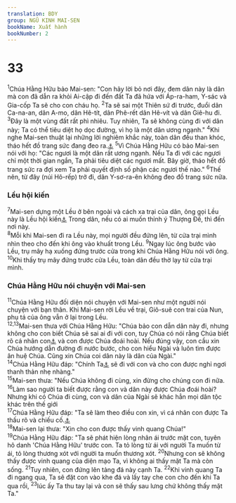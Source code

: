 ```yaml
---
translation: BDY
group: NGŨ KINH MAI-SEN
bookName: Xuất hành 
bookNumber: 2
---
```


<div class="title"><h1>33</h1></div>
<span class="verse xu_33_1"><sup>1</sup>Chúa Hằng Hữu bảo Mai-sen: &#34;Con hãy lời bỏ nơi đây, đem dân này là dân mà con đã dẫn ra khỏi Ai-cập đi đến đất Ta đã hứa với Áp-ra-ham, Y-sác và Gia-cốp Ta sẽ cho con cháu họ. </span>
<span class="verse xu_33_2"><sup>2</sup>Ta sẽ sai một Thiên sứ đi trước, đuổi dân Ca-na-an, dân A-mo, dân Hê-tít, dân Phê-rết dân Hê-vít và dân Giê-hu đi. </span>
<span class="verse xu_33_3"><sup>3</sup>Đây là một vùng đất rất phì nhiêu. Tuy nhiên, Ta sẽ không cùng đi với dân này; Ta có thể tiêu diệt họ dọc đường, vì họ là một dân ương ngạnh.&#34; </span>
<span class="verse xu_33_4"><sup>4</sup>Khi nghe Mai-sen thuật lại những lời nghiêm khắc này, toàn dân đều than khóc, tháo hết đồ trang sức đang đeo ra.<a href="#" data-toggle="tooltip" data-placement="bottom" title="Khi than khóc tang chế, người Y-sơ-ra-ên có lệ tháo gỡ hết trang sức">⚓</a> </span>
<span class="verse xu_33_5"><sup>5</sup>Vì Chúa Hằng Hữu có bảo Mai-sen nói với họ: &#34;Các ngươi là một dân rất ương ngạnh. Nếu Ta đi với các ngươi chỉ một thời gian ngắn, Ta phải tiêu diệt các ngươi mất. Bây giờ, tháo hết đồ trang sức ra đợi xem Ta phải quyết định số phận các ngươi thế nào.&#34; </span>
<span class="verse xu_33_6"><sup>6</sup>Thế nên, từ đây (núi Hô-rếp) trở đi, dân Y-sơ-ra-ên không đeo đồ trang sức nữa.</span>
<div class="title"><h3>Lều hội kiến</h3></div>
<span class="verse xu_33_7"><sup>7</sup>Mai-sen dựng một Lều ở bên ngoài và cách xa trại của dân, ông gọi Lều này là Lều hội kiến<a href="#" data-toggle="tooltip" data-placement="bottom" title="nơi hội kiến với Thượng Đế (từ này có khi chỉ về một lều nhỏ để riêng tìm kiếm Chúa, có khi chỉ về cả Đền tạm nên dịch là Đền hội kiến)">⚓</a> Trong dân, nếu có ai muốn thỉnh ý Thượng Đế, thì đến nơi này.<br/></span>
<span class="verse xu_33_8"><sup>8</sup>Mỗi khi Mai-sen đi ra Lều này, mọi người đều đứng lên, từ cửa trại mình nhìn theo cho đến khi ông vào khuất trong Lều. </span>
<span class="verse xu_33_9"><sup>9</sup>Ngay lúc ông bước vào Lều, trụ mây hạ xuống đứng trước cửa trong khi Chúa Hằng Hữu nói với ông. </span>
<span class="verse xu_33_10"><sup>10</sup>Khi thấy trụ mây đứng trước cửa Lều, toàn dân đều thờ lạy từ cửa trại mình.</span>
<div class="title"><h3>Chúa Hằng Hữu nói chuyện với Mai-sen</h3></div>
<span class="verse xu_33_11"><sup>11</sup>Chúa Hằng Hữu đối diện nói chuyện với Mai-sen như một người nói chuyện với bạn thân. Khi Mai-sen rời Lều về trại, Giô-suê con trai của Nun, phụ tá của ông vẫn ở lại trong Lều.<br/></span>
<span class="verse xu_33_12 xu_33_13"><sup>12,13</sup>Mai-sen thưa với Chúa Hằng Hữu: &#34;Chúa bảo con dẫn dân này đi, nhưng không cho con biết Chúa sẽ sai ai đi với con, tuy Chúa có nói rằng Chúa biết rõ cá nhân con<a href="#" data-toggle="tooltip" data-placement="bottom" title="Nt Ta biết đích danh con">⚓</a> và con được Chúa đoái hoài. Nếu đúng vậy, con cầu xin Chúa hướng dẫn đường đi nước bước, cho con hiểu Ngài và luôn tìm được ân huệ Chúa. Cũng xin Chúa coi dân này là dân của Ngài.&#34;<br/></span>
<span class="verse xu_33_14"><sup>14</sup>Chúa Hằng Hữu đáp: &#34;Chính Ta<a href="#" data-toggle="tooltip" data-placement="bottom" title="Nt sự hiện diện Ta sẽ đi cùng">⚓</a> sẽ đi với con và cho con được nghỉ ngơi thanh thản nhẹ nhàng.&#34;<br/></span>
<span class="verse xu_33_15"><sup>15</sup>Mai-sen thưa: &#34;Nếu Chúa không đi cùng, xin đừng cho chúng con đi nữa. </span>
<span class="verse xu_33_16"><sup>16</sup>Làm sao người ta biết được rằng con và dân này được Chúa đoái hoài? Nhưng khi có Chúa đi cùng, con và dân của Ngài sẽ khác hẳn mọi dân tộc khác trên thế giới <br/></span>
<span class="verse xu_33_17"><sup>17</sup>Chúa Hằng Hữu đáp: &#34;Ta sẽ làm theo điều con xin, vì cá nhân con được Ta thấu rõ và chiếu cố.<a href="#" data-toggle="tooltip" data-placement="bottom" title="Nt con tìm được ân sủng dưới mắt Ta và Ta biết con bởi tên con">⚓</a><br/></span>
<span class="verse xu_33_18"><sup>18</sup>Mai-sen lại thưa: &#34;Xin cho con được thấy vinh quang Chúa!&#34;<br/></span>
<span class="verse xu_33_19"><sup>19</sup>Chúa Hằng Hữu đáp: &#34;Ta sẽ phát hiện lòng nhân ái trước mặt con, tuyên hô danh &#39;Chúa Hằng Hữu&#39; trước con. Ta tỏ lòng từ ái với người Ta muốn từ ái, tỏ lòng thương xót với người ta muốn thương xót. </span>
<span class="verse xu_33_20"><sup>20</sup>Nhưng con sẽ không thấy được vinh quang của diện mạo Ta, vì không ai thấy mặt Ta mà còn sống. </span>
<span class="verse xu_33_21"><sup>21</sup>Tuy nhiên, con đứng lên tảng đá này cạnh Ta. </span>
<span class="verse xu_33_22"><sup>22</sup>Khi vinh quang Ta đi ngang qua, Ta sẽ đặt con vào khe đá và lấy tay che con cho đến khi Ta qua rồi, </span>
<span class="verse xu_33_23"><sup>23</sup>lúc ấy Ta thu tay lại và con sẽ thấy sau lưng chứ không thấy mặt Ta.&#34;    </span>
